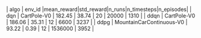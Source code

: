 | algo | env_id |mean_reward|std_reward|n_runs|n_timesteps|n_episodes|
| dqn | CartPole-V0 | 182.45 | 38.74 | 20 | 20000 | 1310 |
| ddqn | CartPole-V0 | 186.06 | 35.31 | 12 | 6600 | 3237 |
| ddpg | MountainCarContinuous-V0 | 93.22 | 0.39 | 12 | 1536000 | 3952 |




